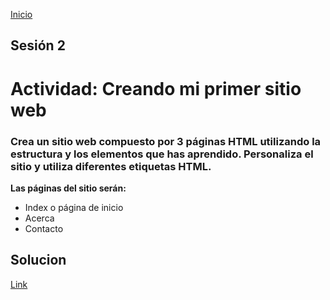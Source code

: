 <!-- No borrar o modificar -->
[Inicio](./index.md)

## Sesión 2


<!-- Su documentación aquí -->

 # Actividad: Creando mi primer sitio web

### Crea un sitio web compuesto por 3 páginas HTML utilizando la estructura y los elementos que has aprendido. Personaliza el sitio y utiliza diferentes etiquetas HTML.

**Las páginas del sitio serán:**

- Index o página de inicio
- Acerca
- Contacto

## Solucion

[Link](file:///C:/Users/Juan%20Carlos/OneDrive/Escritorio/ACTIVIDAD%203%20JUAN%20CARLOS%20GARCIA%20RODAS/Index.html "Mi Primer sitio Web")

